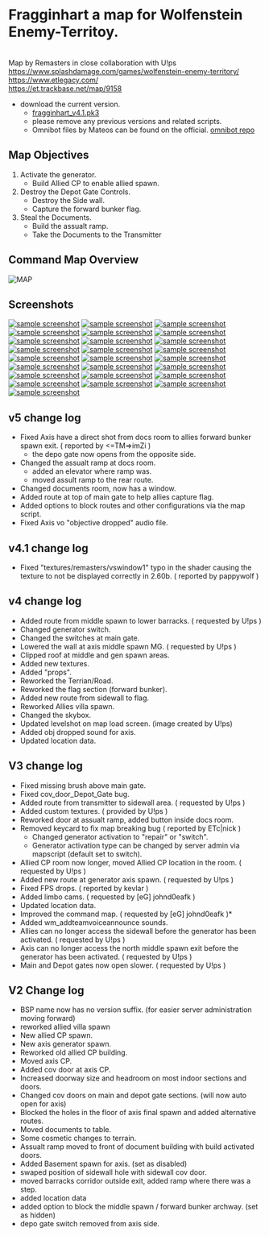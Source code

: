 # Fragginhart a map for Wolfenstein Enemy-Territoy.
<br> Map by Remasters in close collaboration with U!ps
<br> https://www.splashdamage.com/games/wolfenstein-enemy-territory/
<br> https://www.etlegacy.com/
<br> https://et.trackbase.net/map/9158
- download the current version.
  - [fragginhart_v4.1.pk3](https://github.com/remasters3/fragginhart/raw/main/fragginhart_v4.pk3 "fragginhart_v4.1.pk3")
  - please remove any previous versions and related scripts.
  - Omnibot files by Mateos can be found on the official. [omnibot repo](https://app.assembla.com/spaces/omnibot/subversion/source/HEAD/Enemy-Territory/0.8/et/incomplete_navs/with_script "omnibot repo")
## Map Objectives
1. Activate the generator.
   - Build Allied CP to enable allied spawn.
2. Destroy the Depot Gate Controls.
   - Destroy the Side wall.
   - Capture the forward bunker flag.
3. Steal the Documents.
   - Build the assualt ramp.
   - Take the Documents to the Transmitter

## Command Map Overview
![MAP](/readme/map-overview.png)
## Screenshots
[![sample screenshot](/readme/ss/2024-09-21-121254-fragginhart-Small.png)](/readme/ss/2024-09-21-121254-fragginhart.png)
[![sample screenshot](/readme/ss/2024-09-21-121316-fragginhart-Small.png)](/readme/ss/2024-09-21-121316-fragginhart.png)
[![sample screenshot](/readme/ss/2024-09-21-121327-fragginhart-Small.png)](/readme/ss/2024-09-21-121327-fragginhart.png)
[![sample screenshot](/readme/ss/2024-09-21-121336-fragginhart-Small.png)](/readme/ss/2024-09-21-121336-fragginhart.png)
[![sample screenshot](/readme/ss/2024-09-21-121346-fragginhart-Small.png)](/readme/ss/2024-09-21-121346-fragginhart.png)
[![sample screenshot](/readme/ss/2024-09-21-121354-fragginhart-Small.png)](/readme/ss/2024-09-21-121354-fragginhart.png)
[![sample screenshot](/readme/ss/2024-09-21-121359-fragginhart-Small.png)](/readme/ss/2024-09-21-121359-fragginhart.png)
[![sample screenshot](/readme/ss/2024-09-21-121405-fragginhart-Small.png)](/readme/ss/2024-09-21-121405-fragginhart.png)
[![sample screenshot](/readme/ss/2024-09-21-121414-fragginhart-Small.png)](/readme/ss/2024-09-21-121414-fragginhart.png)
[![sample screenshot](/readme/ss/2024-09-21-121441-fragginhart-Small.png)](/readme/ss/2024-09-21-121441-fragginhart.png)
[![sample screenshot](/readme/ss/2024-09-21-121453-fragginhart-Small.png)](/readme/ss/2024-09-21-121453-fragginhart.png)
[![sample screenshot](/readme/ss/2024-09-21-121506-fragginhart-Small.png)](/readme/ss/2024-09-21-121506-fragginhart.png)
[![sample screenshot](/readme/ss/2024-09-21-121516-fragginhart-Small.png)](/readme/ss/2024-09-21-121516-fragginhart.png)
[![sample screenshot](/readme/ss/2024-09-21-121526-fragginhart-Small.png)](/readme/ss/2024-09-21-121526-fragginhart.png)
[![sample screenshot](/readme/ss/2024-09-21-121535-fragginhart-Small.png)](/readme/ss/2024-09-21-121535-fragginhart.png)
[![sample screenshot](/readme/ss/2024-09-21-121540-fragginhart-Small.png)](/readme/ss/2024-09-21-121540-fragginhart.png)
[![sample screenshot](/readme/ss/2024-09-21-121549-fragginhart-Small.png)](/readme/ss/2024-09-21-121549-fragginhart.png)
[![sample screenshot](/readme/ss/2024-09-21-121606-fragginhart-Small.png)](/readme/ss/2024-09-21-121606-fragginhart.png)
[![sample screenshot](/readme/ss/2024-09-21-121612-fragginhart-Small.png)](/readme/ss/2024-09-21-121612-fragginhart.png)
[![sample screenshot](/readme/ss/2024-09-21-121633-fragginhart-Small.png)](/readme/ss/2024-09-21-121633-fragginhart.png)
[![sample screenshot](/readme/ss/2024-09-21-121653-fragginhart-Small.png)](/readme/ss/2024-09-21-121653-fragginhart.png)
[![sample screenshot](/readme/ss/2024-09-21-121707-fragginhart-Small.png)](/readme/ss/2024-09-21-121707-fragginhart.png)
[![sample screenshot](/readme/ss/2024-09-21-121739-fragginhart-Small.png)](/readme/ss/2024-09-21-121739-fragginhart.png)
[![sample screenshot](/readme/ss/2024-09-21-121749-fragginhart-Small.png)](/readme/ss/2024-09-21-121749-fragginhart.png)
[![sample screenshot](/readme/ss/2024-09-21-121815-fragginhart-Small.png)](/readme/ss/2024-09-21-121815-fragginhart.png)

## v5 change log
- Fixed Axis have a direct shot from docs room to allies forward bunker spawn exit. ( reported by <=TM=>imZi )
  - the depo gate now opens from the opposite side.
- Changed the assualt ramp at docs room.
  - added an elevator where ramp was.
  - moved assult ramp to the rear route.
- Changed documents room, now has a window.
- Added route at top of main gate to help allies capture flag.
- Added options to block routes and other configurations via the map script.
- Fixed Axis vo "objective dropped" audio file.

## v4.1 change log
- Fixed "textures/remasters/vswindow1" typo in the shader causing the texture to not be displayed correctly in 2.60b. ( reported by pappywolf ) 
## v4 change log
- Added route from middle spawn to lower barracks. ( requested by U!ps )
- Changed generator switch.
- Changed the switches at main gate.
- Lowered the wall at axis middle spawn MG. ( requested by U!ps )
- Clipped roof at middle and gen spawn areas.
- Added new textures. 
- Added "props". 
- Reworked the Terrian/Road.
- Reworked the flag section (forward bunker).
- Added new route from sidewall to flag.
- Reworked Allies villa spawn.
- Changed the skybox.
- Updated levelshot on map load screen. (image created by U!ps)
- Added obj dropped sound for axis.
- Updated location data.

## V3 change log
- Fixed missing brush above main gate.
- Fixed cov_door_Depot_Gate bug.
- Added route from transmitter to sidewall area. ( requested by U!ps )
- Added custom textures. ( provided by U!ps )
- Reworked door at assualt ramp, added button inside docs room.
- Removed keycard to fix map breaking bug ( reported by ETc|nick )
  - Changed generator activation to "repair" or "switch". 
  - Generator activation type can be changed by server admin via mapscript (default set to switch).
- Allied CP room now longer, moved Allied CP location in the room. ( requested by U!ps )
- Added new route at generator axis spawn. ( requested by U!ps )
- Fixed FPS drops. ( reported by kevlar )
- Added limbo cams. ( requested by [eG] johnd0eafk )
- Updated location data.
- Improved the command map. ( requested by [eG] johnd0eafk )*
- Added wm_addteamvoiceannounce sounds.
- Allies can no longer access the sidewall before the generator has been activated. ( requested by U!ps )
- Axis can no longer access the north middle spawn exit before the generator has been activated. ( requested by U!ps )
- Main and Depot gates now open slower. ( requested by U!ps )

## V2 Change log
- BSP name now has no version suffix. (for easier server administration moving forward)
- reworked allied villa spawn
- New allied CP spawn.
- New axis generator spawn.
- Reworked old allied CP building.
- Moved axis CP.
- Added cov door at axis CP.
- Increased doorway size and headroom on most indoor sections and doors.
- Changed cov doors on main and depot gate sections. (will now auto open for axis)
- Blocked the holes in the floor of axis final spawn and added alternative routes.
- Moved documents to table.
- Some cosmetic changes to terrain.
- Assualt ramp moved to front of document building with build activated doors.
- Added Basement spawn for axis. (set as disabled)
- swaped position of sidewall hole with sidewall cov door.
- moved barracks corridor outside exit, added ramp where there was a step. 
- added location data
- added option to block the middle spawn / forward bunker archway. (set as hidden)
- depo gate switch removed from axis side.